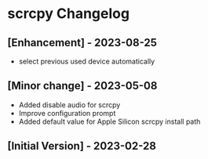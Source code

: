 # scrcpy Changelog

## [Enhancement] - 2023-08-25

- select previous used device automatically

## [Minor change] - 2023-05-08

- Added disable audio for scrcpy
- Improve configuration prompt
- Added default value for Apple Silicon scrcpy install path

## [Initial Version] - 2023-02-28
